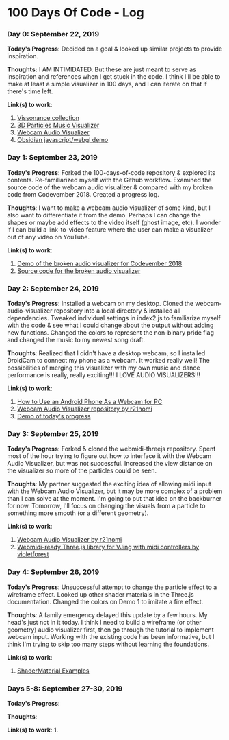 # 100 Days Of Code - Log

### Day 0: September 22, 2019 

**Today's Progress**: Decided on a goal & looked up similar projects to provide inspiration.

**Thoughts:** I AM INTIMIDATED. But these are just meant to serve as inspiration and references when I get stuck in the code. I think I'll be able to make at least a simple visualizer in 100 days, and I can iterate on that if there's time left.

**Link(s) to work**:
1. [Vissonance collection](https://tariqksoliman.github.io/Vissonance/)
2. [3D Particles Music Visualizer](https://chardos.github.io/music_viz/)
3. [Webcam Audio Visualizer](https://tympanus.net/codrops/2019/09/06/how-to-create-a-webcam-audio-visualizer-with-three-js/)
4. [Obsidian javascript/webgl demo](https://mrdoob.com/files/temp/xplsv_obsidian/)

### Day 1: September 23, 2019

**Today's Progress**: Forked the 100-days-of-code repository & explored its contents. Re-familiarized myself with the Github workflow. Examined the source code of the webcam audio visualizer & compared with my broken code from Codevember 2018. Created a progress log.

**Thoughts**: I want to make a webcam audio visualizer of some kind, but I also want to differentiate it from the demo. Perhaps I can change the shapes or maybe add effects to the video itself (ghost image, etc). I wonder if I can build a link-to-video feature where the user can make a visualizer out of any video on YouTube. 

**Link(s) to work**:
1. [Demo of the broken audio visualizer for Codevember 2018](https://twitter.com/saraleewrites/status/1073707656240541696)
2. [Source code for the broken audio visualizer](https://github.com/saraleecodes/100-days-of-code/blob/master/src/2018.12.05.js)

### Day 2: September 24, 2019

**Today's Progress**: Installed a webcam on my desktop. Cloned the webcam-audio-visualizer repository into a local directory & installed all dependencies. Tweaked individual settings in index2.js to familiarize myself with the code & see what I could change about the output without adding new functions. Changed the colors to represent the non-binary pride flag and changed the music to my newest song draft.

**Thoughts**: Realized that I didn't have a desktop webcam, so I installed DroidCam to connect my phone as a webcam. It worked really well! The possibilities of merging this visualizer with my own music and dance performance is really, really exciting!!! I LOVE AUDIO VISUALIZERS!!!

**Link(s) to work**:
1. [How to Use an Android Phone As a Webcam for PC](http://www.skipser.com/p/2/p/android-as-webcam.html)
2. [Webcam Audio Visualizer repository by r21nomi](https://github.com/r21nomi/webcam-audio-visualizer)
3. [Demo of today's progress](https://twitter.com/saraleewrites/status/1176638218554331136)

### Day 3: September 25, 2019

**Today's Progress**: Forked & cloned the webmidi-threejs repository. Spent most of the hour trying to figure out how to interface it with the Webcam Audio Visualizer, but was not successful. Increased the view distance on the visualizer so more of the particles could be seen.

**Thoughts**: My partner suggested the exciting idea of allowing midi input with the Webcam Audio Visualizer, but it may be more complex of a problem than I can solve at the moment. I'm going to put that idea on the backburner for now. Tomorrow, I'll focus on changing the visuals from a particle to something more smooth (or a different geometry).

**Link(s) to work**:
1. [Webcam Audio Visualizer by r21nomi](https://github.com/r21nomi/webcam-audio-visualizer)
2. [Webmidi-ready Three.js library for VJing with midi controllers by violetforest](https://github.com/violetforest/webmidi-threejs)

### Day 4: September 26, 2019

**Today's Progress**: Unsuccessful attempt to change the particle effect to a wireframe effect. Looked up other shader materials in the Three.js documentation. Changed the colors on Demo 1 to imitate a fire effect.

**Thoughts**: A family emergency delayed this update by a few hours. My head's just not in it today. I think I need to build a wireframe (or other geometry) audio visualizer first, then go through the tutorial to implement webcam input. Working with the existing code has been informative, but I think I'm trying to skip too many steps without learning the foundations.  

**Link(s) to work**:
1. [ShaderMaterial Examples](https://threejs.org/docs/#api/en/materials/ShaderMaterial)

### Days 5-8: September 27-30, 2019

**Today's Progress**: 

**Thoughts**: 

**Link(s) to work**:
1. 
